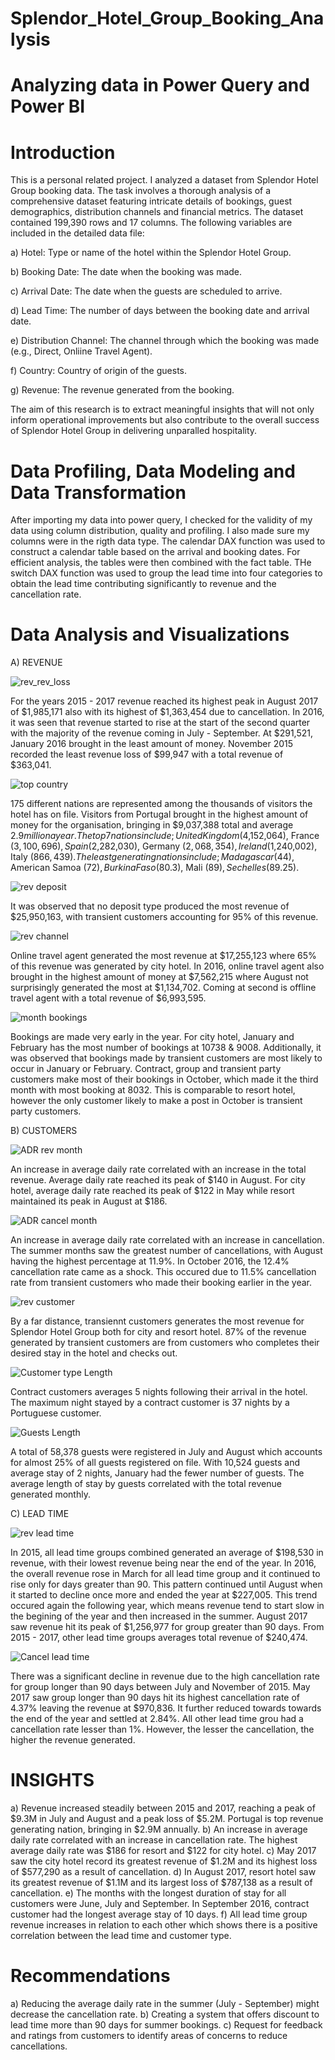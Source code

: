 # Splendor_Hotel_Group_Booking_Analysis
# Analyzing data in Power Query and Power BI
# Introduction
This is a personal related project. I analyzed a dataset from Splendor Hotel Group booking data. The task involves a thorough analysis of a comprehensive dataset featuring intricate details of bookings, guest demographics, distribution channels and financial metrics. The dataset contained 199,390 rows and 17 columns. The following variables are included in the detailed data file:

a) Hotel: Type or name of the hotel within the Splendor Hotel Group.

b) Booking Date: The date when the booking was made.

c) Arrival Date: The date when the guests are scheduled to arrive.

d) Lead Time: The number of days between the booking date and arrival date.

e) Distribution Channel: The channel through which the booking was made (e.g., Direct, Onliine Travel Agent).

f) Country: Country of origin of the guests.

g) Revenue: The revenue generated from the booking.

The aim of this research is to extract meaningful insights that will not only inform operational improvements but also contribute to the overall success of Splendor Hotel Group in delivering unparalled hospitality.

# Data Profiling, Data Modeling and Data Transformation 
After importing my data into power query, I checked for the validity of my data using column distribution, quality and profiling. I also made sure my columns were in the rigth data type. The calendar DAX function was used to construct a calendar table based on the arrival and booking dates. For efficient analysis, the tables were then combined with the fact table. THe switch DAX function was used to group the lead time into four categories to obtain the lead time contributing significantly to revenue and the cancellation rate. 

# Data Analysis and Visualizations 

A) REVENUE

![rev_rev_loss](https://github.com/OlotoDamilola/Splendor_Hotel_Group_Booking_Analysis/assets/109422215/c651b60b-a3af-4ad0-9c91-8509fa7be204)

For the years 2015 - 2017 revenue reached its highest peak in August 2017 of $1,985,171 also with its highest of $1,363,454 due to cancellation. In 2016, it was seen that revenue started to rise at the start of the second quarter with the majority of the revenue coming in July - September. At $291,521, January 2016 brought in the least amount of money. November 2015 recorded the least revenue loss of $99,947 with a total revenue of $363,041.

![top country](https://github.com/OlotoDamilola/Splendor_Hotel_Group_Booking_Analysis/assets/109422215/5abac83b-7347-4b25-aadb-cdaeccbe3ce6) 

175 different nations are represented among the thousands of visitors the hotel has on file. Visitors from Portugal brought in the highest amount of money for the organisation, bringing in $9,037,388 total and average $2.9 million a year. The top 7 nations include; United Kingdom ($4,152,064), France ($3,100,696), Spain ($2,282,030), Germany ($2,068,354), Ireland ($1,240,002), Italy ($866,439). The least generating nations include; Madagascar ($44), American Samoa ($72), Burkina Faso ($80.3), Mali ($89), Sechelles ($89.25). 

![rev deposit](https://github.com/OlotoDamilola/Splendor_Hotel_Group_Booking_Analysis/assets/109422215/17d4a8a2-9d5b-4f80-8c51-2f066b8b4ac9) 

It was observed that no deposit type produced the most revenue of $25,950,163, with transient customers accounting for 95% of this revenue. 

![rev channel](https://github.com/OlotoDamilola/Splendor_Hotel_Group_Booking_Analysis/assets/109422215/d5f428ee-1171-437b-8a2c-7baf1a123273) 

Online travel agent generated the most revenue at $17,255,123 where 65% of this revenue was generated by city hotel. In 2016, online travel agent also brought in the highest amount of money at $7,562,215 where August not surprisingly generated the most at $1,134,702. Coming at second is offline travel agent with a total revenue of $6,993,595.

![month bookings](https://github.com/OlotoDamilola/Splendor_Hotel_Group_Booking_Analysis/assets/109422215/78a0f3d2-1b8a-4e2c-988d-5b8466c939e3) 

Bookings are made very early in the year. For city hotel, January and February has the most number of bookings at 10738 & 9008. Additionally, it was observed that bookings made by transient customers are most likely to occur in January or February. Contract, group and transient party customers make most of their bookings in October, which made it the third month with most booking at 8032. This is comparable to resort hotel, however the only customer likely to make a post in October is transient party customers.


B) CUSTOMERS

![ADR rev month](https://github.com/OlotoDamilola/Splendor_Hotel_Group_Booking_Analysis/assets/109422215/2b4f6b3a-299d-4ba2-a324-9dbb1cff5083)

An increase in average daily rate correlated with an increase in the total revenue. Average daily rate reached its peak of $140 in August. For city hotel, average daily rate reached its peak of $122 in May while resort maintained its peak in August at $186. 

![ADR cancel month](https://github.com/OlotoDamilola/Splendor_Hotel_Group_Booking_Analysis/assets/109422215/8b7291ee-a18e-48be-a3ec-c7f0c62faa05) 

An increase in average daily rate correlated with an increase in cancellation. The summer months saw the greatest number of cancellations, with August having the highest percentage at 11.9%. In October 2016, the 12.4% cancellation rate came as a shock. This occured due to 11.5% cancellation rate from transient customers who made their booking earlier in the year. 

![rev customer](https://github.com/OlotoDamilola/Splendor_Hotel_Group_Booking_Analysis/assets/109422215/d683a014-0ec7-433c-ac52-c484db02e897)

By a far distance, transiennt customers generates the most revenue for Splendor Hotel Group both for city and resort hotel. 87% of the revenue generated by transient customers are from customers who completes their desired stay in the hotel and checks out. 

![Customer type Length](https://github.com/OlotoDamilola/Splendor_Hotel_Group_Booking_Analysis/assets/109422215/aec1659e-c01a-44e1-8234-d8661bf36726) 

Contract customers averages 5 nights following their arrival in the hotel. The maximum night stayed by a contract customer is 37 nights by a Portuguese customer. 

![Guests Length](https://github.com/OlotoDamilola/Splendor_Hotel_Group_Booking_Analysis/assets/109422215/b52c98c8-6ccf-412c-a766-6f325e8050fc) 

A total of 58,378 guests were registered in July and August which accounts for almost 25% of all guests registered on file. With 10,524 guests and average stay of 2 nights, January had the fewer number of guests. The average length of stay by guests correlated with the total revenue generated monthly. 


C) LEAD TIME 

![rev lead time](https://github.com/OlotoDamilola/Splendor_Hotel_Group_Booking_Analysis/assets/109422215/83ebd294-60c4-4d93-b6f0-a1432af10201)

In 2015, all lead time groups combined generated an average of $198,530 in revenue, with their lowest revenue being near the end of the year. In 2016, the overall revenue rose in March for all lead time group and it continued to rise only for days greater than 90. This pattern continued until August when it started to decline once more and ended the year at $227,005. This trend occured again the following year, which means revenue tend to start slow in the begining of the year and then increased in the summer. August 2017 saw revenue hit its peak of $1,256,977 for group greater than 90 days. From 2015 - 2017, other lead time groups averages total revenue of $240,474. 

![Cancel lead time](https://github.com/OlotoDamilola/Splendor_Hotel_Group_Booking_Analysis/assets/109422215/81816574-d2b5-4fee-9adf-76de25791ac4) 

There was a significant decline in revenue due to the high cancellation rate for group longer than 90 days between July and November of 2015. May 2017 saw group longer than 90 days hit its highest cancellation rate of 4.37% leaving the revenue at $970,836. It further reduced towards towards the end of the year and settled at 2.84%. All other lead time grou had a cancellation rate lesser than 1%. However, the lesser the cancellation, the higher the revenue generated. 

# INSIGHTS 

a) Revenue increased steadily between 2015 and 2017, reaching a peak of $9.3M in July and August and a peak loss of $5.2M. Portugal is top revenue generating nation, bringing in $2.9M annually.
b) An increase in average daily rate correlated with an increase in cancellation rate. The highest average daily rate was $186 for resort and $122 for city hotel.
c) May 2017 saw the city hotel record its greatest revenue of $1.2M and its highest loss of $577,290 as a result of cancellation.
d) In August 2017, resort hotel saw its greatest revenue of $1.1M and its largest loss of $787,138 as a result of cancellation.
e) The months with the longest duration of stay for all customers were June, July and September. In September 2016, contract customer had the longest average stay of 10 days.
f) All lead time group revenue increases in relation to each other which shows there is a positive correlation between the lead time and customer type.

# Recommendations

a) Reducing the average daily rate in the summer (July - September) might decrease the cancellation rate.
b) Creating a system that offers discount to lead time more than 90 days for summer bookings.
c) Request for feedback and ratings from customers to identify areas of concerns to reduce cancellations.


























